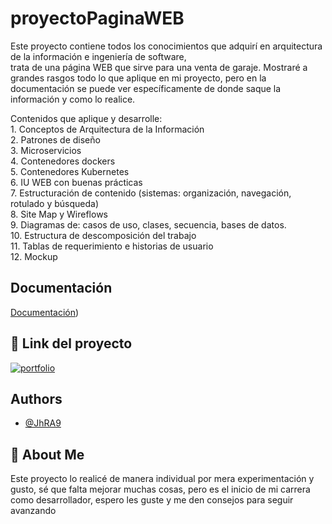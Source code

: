 
# proyectoPaginaWEB

Este proyecto contiene todos los conocimientos que adquirí en arquitectura de la información e ingeniería de software, trata de una página WEB que sirve para una venta de garaje. Mostraré a grandes rasgos todo lo que aplique en mi proyecto, pero en la documentación se puede ver específicamente de donde saque la información y como lo realice.

Contenidos que aplique y desarrolle:  
1. Conceptos de Arquitectura de la Información  
2. Patrones de diseño   
3. Microservicios  
4. Contenedores dockers  
5. Contenedores Kubernetes  
6. IU WEB con buenas prácticas  
7. Estructuración de contenido (sistemas: organización, navegación, rotulado y búsqueda)  
8. Site Map y Wireflows  
9. Diagramas de: casos de uso, clases, secuencia, bases de datos.  
10. Estructura de descomposición del trabajo  
11. Tablas de requerimiento e historias de usuario  
12. Mockup  


## Documentación

[Documentación]([https://drive.google.com/file/d/1ubpSz27DoNaqGPfyzziGgOY3RsHzrPLt/view?usp=sharing))


## 🔗 Link del proyecto
[![portfolio](https://img.shields.io/badge/my_portfolio-000?style=for-the-badge&logo=ko-fi&logoColor=white)](https://jhperezr.netlify.app//)



## Authors

- [@JhRA9](https://github.com/JhRA9)


## 🚀 About Me
Este proyecto lo realicé de manera individual por mera experimentación y gusto, sé que falta mejorar muchas cosas, pero es el inicio de mi carrera como desarrollador, espero les guste y me den consejos para seguir avanzando

